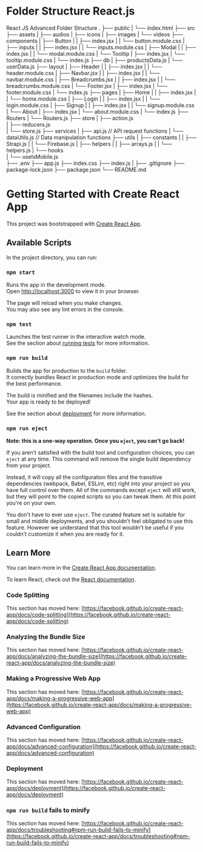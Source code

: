 # Folder Structure React.js
React JS Advanced Folder Structure
.
├── public
|     └── index.html
├── src
    ├── assets
    |     ├── audios
    |     ├── icons
    |     ├── images
    |     └── videos
    ├── components
    |     ├── Button
    |     |     ├── index.jsx
    |     |     └── button.module.css
    |	  ├── inputs
    |     |     ├── index.jsx
    |     |     └── inputs.module.css
    |	  ├── Modal
    |     |     ├── index.jsx
    |     |     └── modal.module.css
    |	  └── Tooltip
    |           ├── index.jsx
    |           └── tooltip.module.css
    |     └── index.js
    ├──  db
    |     ├── productsData.js
    |     └── userData.js
    ├── layout
    |     ├── Header
    |     |     ├── index.jsx
    |     |     └── header.module.css
    |     ├── Navbar.jsx
    |     |     ├── index.jsx
    |     |     └── navbar.module.css
    |     ├── Breadcrumbs.jsx
    |     |     ├── index.jsx
    |     |     └── breadcrumbs.module.css
    |     └── Footer.jsx
    |           ├── index.jsx
    |           └── footer.module.css
    |     └── index.js
    ├── pages
    |     ├── Home
    |     |     ├── index.jsx
    |     |     └── home.module.css
    |     ├── Login
    |     |     ├── index.jsx
    |     |     └── login.module.css
    |     ├── Signup
    |     |     ├── index.jsx
    |     |     └── signup.module.css
    |     └── About
    |           ├── index.jsx
    |           └── about.module.css
    |     └── index.js
    ├── Routers
    |     └── Routers.js
    ├── store
    |     ├── action.js  
    |     ├── reducers.js  
    |     └── store.js
    ├── services
    |     ├── api.js          // API request functions
    |     └── dataUtils.js    // Data manipulation functions
    ├── utils
    |     ├── constants
    |     |     ├── Strapi.js
    |     |     └── Firebase.js
    |     ├── helpers
    |     |     ├── arrays.js
    |     |     └── helpers.js
    |     └── hooks  
    |           └── useIsMobile.js  
    ├── .env
    ├── app.js
    ├── index.css
    ├── index.js
|
├── .gitignore
├── package-lock.json
├── package.json
└── README.md



# Getting Started with Create React App

This project was bootstrapped with [Create React App](https://github.com/facebook/create-react-app).

## Available Scripts

In the project directory, you can run:

### `npm start`

Runs the app in the development mode.\
Open [http://localhost:3000](http://localhost:3000) to view it in your browser.

The page will reload when you make changes.\
You may also see any lint errors in the console.

### `npm test`

Launches the test runner in the interactive watch mode.\
See the section about [running tests](https://facebook.github.io/create-react-app/docs/running-tests) for more information.

### `npm run build`

Builds the app for production to the `build` folder.\
It correctly bundles React in production mode and optimizes the build for the best performance.

The build is minified and the filenames include the hashes.\
Your app is ready to be deployed!

See the section about [deployment](https://facebook.github.io/create-react-app/docs/deployment) for more information.

### `npm run eject`

**Note: this is a one-way operation. Once you `eject`, you can't go back!**

If you aren't satisfied with the build tool and configuration choices, you can `eject` at any time. This command will remove the single build dependency from your project.

Instead, it will copy all the configuration files and the transitive dependencies (webpack, Babel, ESLint, etc) right into your project so you have full control over them. All of the commands except `eject` will still work, but they will point to the copied scripts so you can tweak them. At this point you're on your own.

You don't have to ever use `eject`. The curated feature set is suitable for small and middle deployments, and you shouldn't feel obligated to use this feature. However we understand that this tool wouldn't be useful if you couldn't customize it when you are ready for it.

## Learn More

You can learn more in the [Create React App documentation](https://facebook.github.io/create-react-app/docs/getting-started).

To learn React, check out the [React documentation](https://reactjs.org/).

### Code Splitting

This section has moved here: [https://facebook.github.io/create-react-app/docs/code-splitting](https://facebook.github.io/create-react-app/docs/code-splitting)

### Analyzing the Bundle Size

This section has moved here: [https://facebook.github.io/create-react-app/docs/analyzing-the-bundle-size](https://facebook.github.io/create-react-app/docs/analyzing-the-bundle-size)

### Making a Progressive Web App

This section has moved here: [https://facebook.github.io/create-react-app/docs/making-a-progressive-web-app](https://facebook.github.io/create-react-app/docs/making-a-progressive-web-app)

### Advanced Configuration

This section has moved here: [https://facebook.github.io/create-react-app/docs/advanced-configuration](https://facebook.github.io/create-react-app/docs/advanced-configuration)

### Deployment

This section has moved here: [https://facebook.github.io/create-react-app/docs/deployment](https://facebook.github.io/create-react-app/docs/deployment)

### `npm run build` fails to minify

This section has moved here: [https://facebook.github.io/create-react-app/docs/troubleshooting#npm-run-build-fails-to-minify](https://facebook.github.io/create-react-app/docs/troubleshooting#npm-run-build-fails-to-minify)
